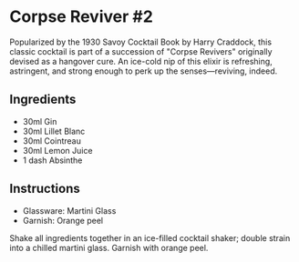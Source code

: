 # Corpse Reviver #2

Popularized by the 1930 Savoy Cocktail Book by Harry Craddock, this classic cocktail is part of a succession of "Corpse Revivers" originally devised as a hangover cure. An ice-cold nip of this elixir is refreshing, astringent, and strong enough to perk up the senses—reviving, indeed.

## Ingredients

- 30ml Gin
- 30ml Lillet Blanc
- 30ml Cointreau
- 30ml Lemon Juice
- 1 dash Absinthe

## Instructions

- Glassware: Martini Glass
- Garnish: Orange peel

Shake all ingredients together in an ice-filled cocktail shaker; double strain into a chilled martini glass. Garnish with orange peel.
